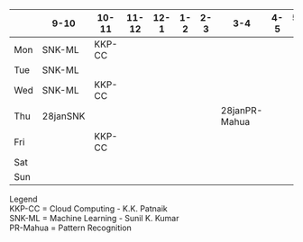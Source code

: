 
|   |9-10|10-11|11-12|12-1|1-2|2-3|3-4|4-5|5-6|6-7|
|---|---|---|---|---|---|---|---|---|---|---|
|Mon|SNK-ML|KKP-CC|   |   |   |   |   |   |   |   |
|Tue|SNK-ML|   |    |   |   |   |   |   |   |   |
 |Wed|SNK-ML|KKP-CC|    |    |   |    |   |   |   |   |
|Thu|28janSNK|   |   |   |   |   |28janPR-Mahua|   |   |   |
|Fri|   |KKP-CC|   |   |   |   |   |   |   |   |
|Sat|   |   |   |   |   |   |   |   |   |   |
|Sun|   |   |   |   |   |   |   |   |   |   |


Legend \
KKP-CC = Cloud Computing - K.K. Patnaik \
SNK-ML = Machine Learning - Sunil K. Kumar \
PR-Mahua = Pattern Recognition
 
